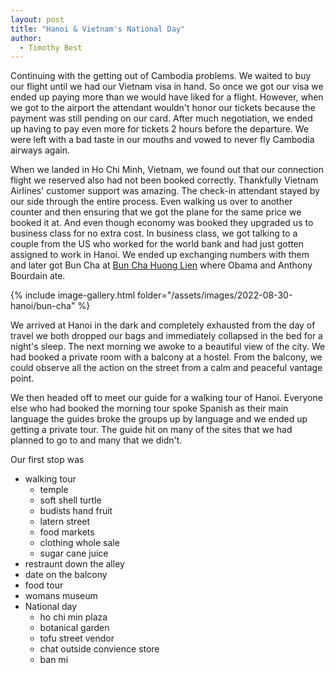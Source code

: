 ```yaml
---
layout: post
title: "Hanoi & Vietnam's National Day"
author:
  - Timothy Best
---
```


Continuing with the getting out of Cambodia problems. We waited to buy our flight until we had our Vietnam visa in hand. So once we got our visa we ended up paying more than we would have liked for a flight. However, when we got to the airport the attendant wouldn't honor our tickets because the payment was still pending on our card. After much negotiation, we ended up having to pay even more for tickets 2 hours before the departure. We were left with a bad taste in our mouths and vowed to never fly Cambodia airways again. 

When we landed in Ho Chi Minh, Vietnam, we found out that our connection flight we reserved also had not been booked correctly. Thankfully Vietnam Airlines' customer support was amazing. The check-in attendant stayed by our side through the entire process. Even walking us over to another counter and then ensuring that we got the plane for the same price we booked it at. And even though economy was booked they upgraded us to business class for no extra cost.
In business class, we got talking to a couple from the US who worked for the world bank and had just gotten assigned to work in Hanoi. We ended up exchanging numbers with them and later got Bun Cha at [Bun Cha Huong Lien](https://www.facebook.com/bunchahuonglienobama/) where Obama and Anthony Bourdain ate.

{% include image-gallery.html folder="/assets/images/2022-08-30-hanoi/bun-cha" %}

We arrived at Hanoi in the dark and completely exhausted from the day of travel we both dropped our bags and immediately collapsed in the bed for a night's sleep. The next morning we awoke to a beautiful view of the city. We had booked a private room with a balcony at a hostel. From the balcony, we could observe all the action on the street from a calm and peaceful vantage point. 

We then headed off to meet our guide for a walking tour of Hanoi. Everyone else who had booked the morning tour spoke Spanish as their main language the guides broke the groups up by language and we ended up getting a private tour. The guide hit on many of the sites that we had planned to go to and many that we didn't.

Our first stop was

- walking tour
  - temple
  - soft shell turtle
  - budists hand fruit
  - latern street
  - food markets
  - clothing whole sale
  - sugar cane juice
- restraunt down the alley
- date on the balcony
- food tour
- womans museum
- National day
  - ho chi min plaza
  - botanical garden
  - tofu street vendor
  - chat outside convience store
  - ban mi 